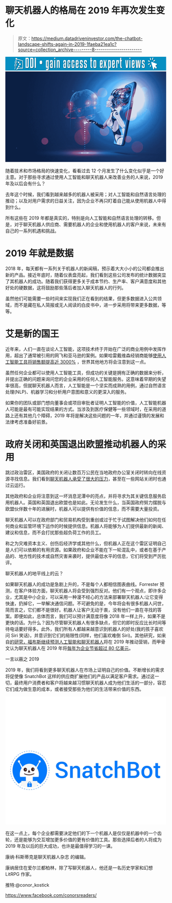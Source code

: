 # 聊天机器人的格局在 2019 年再次发生变化

> 原文：<https://medium.datadriveninvestor.com/the-chatbot-landscape-shifts-again-in-2019-1faeba21ea1c?source=collection_archive---------8----------------------->

[![](img/ae24cda1aaaff9082035535073d344c0.png)](http://www.track.datadriveninvestor.com/1B9E)![](img/1f2937b50b04b241632c82454e58f07e.png)

随着技术和市场格局的快速变化，看看过去 12 个月发生了什么变化似乎是一个好主意。对于那些寻求通过使用人工智能和聊天机器人来改善业务的人来说，2019 年及以后会有什么？

去年这个时候，我们看到越来越多的机器人被采用；对人工智能和自然语言处理的推动；以及对用户需求的日益关注，因为企业不再只盯着自己能从使用机器人中得到什么。

所有这些在 2019 年都是真实的，特别是向人工智能和自然语言处理的转移。但是，对于聊天机器人供应商、需要机器人的企业和使用机器人的客户来说，未来有自己的一系列机遇和挑战。

# 2019 年就是数据

2018 年，每天都有一系列关于机器人的新闻稿，预示着大大小小的公司都会推出新的产品。接近年底时，随着仪表盘亮起，我们看到这些公司发布的统计数据突显了其机器人的成功。随着我们获得更多关于成本节约、生产率、客户满意度和其他好处的硬数据，这将鼓励那些落后者加入聊天机器人的行列。

虽然他们可能需要一些时间来实现我们正在看到的结果，但更多数据进入公共领域，而不是藏在私人简报或无人阅读的白皮书中，进一步采用将带来更多数据，等等。

# 艾是新的国王

近年来，人们一直在谈论人工智能，这项技术终于开始在广泛的商业用例中发挥作用，超出了通常被引用的网飞和亚马逊的案例。如果哈雷戴维森经销商能够[使用人工智能工具将销售额提高近 3000%](https://hbr.org/2017/05/how-harley-davidson-used-predictive-analytics-to-increase-new-york-sales-leads-by-2930) ，世界其他地方将会注意到这一点。

虽然任何企业都可以使用人工智能工具，但成功的关键是拥有正确的数据来分析，并提出正确的问题来询问您的企业采用的任何人工智能服务。这意味着早期的失望率很高，但就聊天机器人而言，人工智能是一个坚实而成熟的用例，通过自然语言处理(NLP)、机器学习和分析用户意图和意义的更深入的服务。

如果你的团队或部门想向董事会或项目审批者证明人工智能的价值，人工智能机器人可能是最有可能实现结果的方式。当涉及到医疗保健等一些领域时，在采用的道路上还有其他几个障碍，2019 年将是解决这些问题的一年，并通过谨慎的发展和法律考虑准备好前景。

# 政府关闭和英国退出欧盟推动机器人的采用

跳过政治雷区，美国政府的关闭让数百万公民在当地政府办公室关闭时转向在线资源寻找信息。我们看到[聊天机器人承受了很大的压力](https://fedtechmagazine.com/article/2019/01/government-shutdown-how-cloud-impacts-affected-agencies)，甚至在一些网站关闭时也通过云运行。

其他政府和企业将注意到这一坏消息泥潭中的亮点，并将寻求为其关键信息服务启用机器人。英国和英国退出欧盟也是如此。无论发生什么，当英国政府努力摆脱与欧盟伙伴数十年的进展时，机器人可以提供有价值的信息，而不需要大量投资。

聊天机器人可以在政府部门和贸易机构受到重创或过于忙于试图解决他们如何在任何商业和监管环境下运作的时候提供信息。机器人将能够为人们提供最新的新闻、建议和信息，而不会打扰那些超负荷工作的员工。

称之为灾难资本主义、创伤后经济学或其他什么，但机器人正在这个雷区证明自己是人们可以依赖的有用资源。如果政府和企业不能在下一轮混乱中，或者在基于产品的、地方性的技术或自然灾害来袭时，提供最低水平的信息，它们将受到严厉批评。

聊天机器人的地平线上的云？

如果聊天机器人的成功是急剧上升的，不是每个人都相信图表曲线。Forrester 预测，在客户体验方面，聊天机器人将会受到强烈反对。他们有一个观点，即许多企业，尤其是中小企业，可以采用一种漫不经心的方法来部署聊天机器人:让它变得快速，扔掉它，一举解决通信问题。不可避免的是，今年将会有很多机器人问世，简而言之，它们都不是很好。机器人让客户无动于衷，没有他们一直在寻找的答案。即便如此，总体而言，我们可以预计满意度将像 2018 年一样上升，如果不是更快的话。为什么？因为尽管聊天机器人有很多缺点，但它的即时反应比长时间等待电话要好得多。此外，我们所有人都越来越意识到机器人的好处(我的孩子喜欢问 Siri 笑话)，并意识到它们的局限性(同样，他们喜欢难倒 Siri)。其他研究，如来自[的研究，福布斯继续预测人工智能和聊天机器人](https://www.forbes.com/sites/forbesagencycouncil/2018/12/05/five-digital-marketing-trends-to-watch-in-2019/#5f7d43cf5468)将在 2019 年推动营销，而甲骨文认为聊天机器人在 2019 年将[每年为企业节省超过 80 亿美元](https://twitter.com/OracleSolution7/status/1072442704154542080)。

一言以蔽之 2019

2019 年，我们将看到更多聊天机器人在市场上证明自己的价值。不断增长的需求将促使像 SnatchBot 这样的供应商扩展他们的产品以满足客户需求。通过这一切，最终用户消费者和客户将越来越习惯聊天机器人成为他们生活的一部分，容忍它们成为做生意的成本，或者接受那些为他们的生活带来价值的东西。

![](img/10e77258be57bfdd6c76420c8a02d4b1.png)

在这一点上，每个企业都需要决定他们的下一个机器人是仅仅是机器中的一个齿轮，还是能够为交互增加更多价值的更有价值的工具。那些选择后者的人将成为 2019 年及以后的巨大成功，也许是最值得学习的一课。

康纳·科斯蒂克是聊天机器人杂志 的编辑。

康纳居住在爱尔兰都柏林，除了写聊天机器人，他还是一名历史学家和幻想 LitRPG 作家。

推特:@conor_kostick

https://www.facebook.com/conorsreaders/